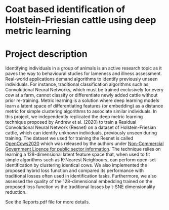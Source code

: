 # Coat based identification of Holstein-Friesian cattle using deep metric learning
# Project description
Identifying individuals in a group of animals is an active research topic as it paves the way to behavioural studies for lameness and illness assessment. Real-world applications demand algorithms to identify previously unseen individuals. For instance, traditional classification algorithms such as Convolutional Neural Networks, which must be trained exclusively for every cow at a farm, cannot classify or differentiate newly added cattle without prior re-training. Metric learning is a solution where deep learning models learn a latent space of differentiating features (or embedding) as a distance metric for simple clustering algorithms to associate similar individuals.
In this project, we independently replicated the deep metric learning technique proposed by Andrew et al. (2020) to train a Residual Convolutional Neural Network (Resnet) on a dataset of Holstein-Friesian cattle, which can identify unknown individuals, previously unseen during training. The dataset we used for training the Resnet is called [OpenCows2020](https://data.bris.ac.uk/data/dataset/10m32xl88x2b61zlkkgz3fml17) which was released by the authors under [Non-Commercial Government Licence for public sector information](http://www.nationalarchives.gov.uk/doc/non-commercial-government-licence/non-commercial-government-licence.htm). The technique relies on learning a 128-dimensional latent feature space that, when used to fit simple algorithms such as K-Nearest Neighbours, can perform open-set identification by clustering identical cows. We also implemented the proposed hybrid loss function and compared its performance with traditional losses often used in identification tasks. Furthermore, we also assessed the quality of the 128-dimensional embedding trained on the proposed loss function vs the traditional losses by t-SNE dimensionality reduction.

See the Reports.pdf file for more details.